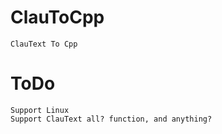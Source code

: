 # ClauToCpp
    ClauText To Cpp
# ToDo
    Support Linux
    Support ClauText all? function, and anything?
